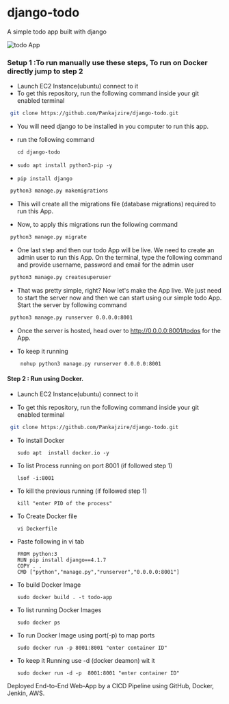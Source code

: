 # django-todo
A simple todo app built with django

![todo App](https://raw.githubusercontent.com/shreys7/django-todo/develop/staticfiles/todoApp.png)
### Setup 1 :To run manually use these steps, To run on Docker directly jump to step 2




* Launch EC2 Instance(ubuntu) connect to it 
* To get this repository, run the following command inside your git enabled terminal
```bash
 git clone https://github.com/Pankajzire/django-todo.git
```
* You will need django to be installed in you computer to run this app. 

* run the following command

      cd django-todo   
*
      sudo apt install python3-pip -y
*      
      pip install django
     
```bash
 python3 manage.py makemigrations
```

* This will create all the migrations file (database migrations) required to run this App.

* Now, to apply this migrations run the following command
```bash
 python3 manage.py migrate
```

* One last step and then our todo App will be live. We need to create an admin user to run this App. On the terminal, type the following command and provide username, password and email for the admin user
```bash
 python3 manage.py createsuperuser
```

* That was pretty simple, right? Now let's make the App live. We just need to start the server now and then we can start using our simple todo App. Start the server by following command

```bash
 python3 manage.py runserver 0.0.0.0:8001
```

* Once the server is hosted, head over to http://0.0.0.0:8001/todos for the App.
* To keep it running 

       nohup python3 manage.py runserver 0.0.0.0:8001

#### Step 2 : Run using Docker. 
* Launch EC2 Instance(ubuntu) connect to it 
 
* To get this repository, run the following command inside your git enabled terminal

```bash
 git clone https://github.com/Pankajzire/django-todo.git
```
* To install Docker

      sudo apt  install docker.io -y

* To list Process running on port 8001 (if followed step 1)
    
      lsof -i:8001
    
* To kill the previous running (if followed step 1)

      kill "enter PID of the process"
    
* To Create Docker file

      vi Dockerfile

* Paste following in vi tab

      FROM python:3
      RUN pip install django==4.1.7
      COPY . .
      CMD ["python","manage.py","runserver","0.0.0.0:8001"]

* To build Docker Image

      sudo docker build . -t todo-app

* To list running Docker Images

      sudo docker ps
      
* To run Docker Image using port(-p) to map ports

      sudo docker run -p 8001:8001 "enter container ID"
      
* To keep it Running use -d (docker deamon) wit it

      sudo docker run -d -p  8001:8001 "enter container ID"


Deployed End-to-End Web-App by a CICD Pipeline using GitHub, Docker, Jenkin, AWS.  



  
